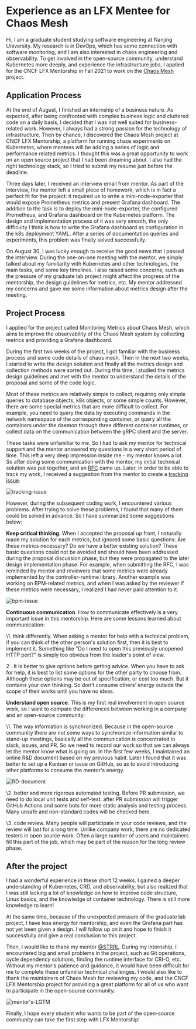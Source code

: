 # Experience as an LFX Mentee for Chaos Mesh

Hi, I am a graduate student studying software engineering at Nanjing University. My research is in DevOps, which has some connection with software monitoring, and I am also interested in chaos engineering and observability. To get involved in the open-source community, understand Kubernetes more deeply, and experience the infrastructure jobs, I applied for the CNCF LFX Mentorship in Fall 2021 to work on the [Chaos Mesh](https://github.com/chaos-mesh/chaos-mesh) project.



## Application Process

At the end of August, I finished an internship of a business nature. As expected, after being confronted with complex business logic and cluttered code on a daily basis, I decided that I was not well suited for business-related work. However, I always had a strong passion for the technology of infrastructure. Then by chance, I discovered the Chaos Mesh project at CNCF LFX Mentorship, a platform for running chaos experiments on Kubernetes, where mentees will be adding a series of logic and performance related metrics. I thought this was a great opportunity to work on an open source project that I had been dreaming about. I also had the right technology stack, so I tried to submit my resume just before the deadline.



Three days later, I received an interview email from mentor. As part of the interview, the mentor left a small piece of homework, which is in fact a perfect fit for the project: it required us to write a mini-node-exporter that would expose Prometheus metrics and present Grafana dashboard. The addition to the task is to deploy the mini-node-exporter, the configured Prometheus, and Grafana dashboard on the Kubernetes platform. The design and implementation process of it was very smooth, the only difficulty I think is how to write the Grafana dashboard as configuration in the k8s deployment YAML. After a series of documentation queries and experiments, this problem was finally solved successfully.



On August 30, I was lucky enough to receive the good news that I passed the interview. During the one-on-one meeting with the mentor, we simply talked about my familiarity with Kubernetes and other technologies, the main tasks, and some key timelines. I also raised some concerns, such as the pressure of my graduate lab project might affect the progress of the mentorship, the design guidelines for metrics, etc. My mentor addressed my concerns and gave me some information about metrics design after the meeting.



## Project Process

I applied for the project called Monitoring Metrics about Chaos Mesh, which aims to improve the observability of the Chaos Mesh system by collecting metrics and providing a Grafana dashboard.



During the first two weeks of the project, I got familiar with the business process and some code details of chaos mesh. Then in the next two weeks, I started to write the design solution and finally all the metrics design and collection methods were sorted out. During this time, I studied the metrics design guidelines and met with the mentor to understand the details of the proposal and some of the code logic. 



Most of these metrics are relatively simple to collect, requiring only simple queries to database objects, k8s objects, or some simple counts. However, there are some special metrics that are more difficult to collect. For example, you need to query the data by executing commands in the network namespace of the corresponding container, or query all the containers under the daemon through three different container runtimes, or collect data on the communication between the gRPC client and the server.



These tasks were unfamiliar to me. So I had to ask my mentor for technical support and the mentor answered my questions in a very short period of time. This left a very deep impression inside me - my mentor knows a lot. So after doing some communication with the mentor, my initial technical solution was put together, and an [RFC](https://github.com/chaos-mesh/rfcs/pull/23) came up. Later, in order to be able to track my work, I received a suggestion from the mentor to create a [tracking issue](https://github.com/chaos-mesh/chaos-mesh/issues/2397).



![tracking-issue](/static/image/2021-12-03/tracking-issue.png)



However, during the subsequent coding work, I encountered various problems. After trying to solve these problems, I found that many of them could be solved in advance. So I have summarized some suggestions below:



**Keep critical thinking**. When I accepted the proposal up front, I naturally made my solution for each metrics, but ignored some basic questions: Are these metrics necessary? Do we have a better existing solution? These basic questions could not be avoided and should have been addressed during the proposal discussion phase, but they were propagated to the later design implementation phase. For example, when submitting the RFC, I was reminded by mentor and reviewers that some metrics were already implemented by the controller-runtime library. Another example was working on BPM-related metrics, and when I was asked by the reviewer if these metrics were necessary, I realized I had never paid attention to it.



![bpm-issue](/static/image/2021-12-03/bpm-issue.png)



**Continuous communication**. How to communicate effectively is a very important issue in this mentorship. Here are some lessons learned about communication:



\1. think differently. When asking a mentor for help with a technical problem, if you can think of the other person's solution first, then it is best to implement it. Something like "Do I need to open this previously unopened HTTP port?" is simply too obvious from the leader's point of view.



2 . It is better to give options before getting advice. When you have to ask for help, it is best to list some options for the other party to choose from. Although these options may be out of specification, or cost too much. But it contains your own thinking. So don't consume others’ energy outside the scope of their works until you have no ideas.



**Understand open source**. This is my first real involvement in open source work, so I want to compare the differences between working in a company and an open-source community:



\1. The way information is synchronized. Because in the open-source community there are not some ways to synchronize information similar to stand-up meetings, basically all the communication is concentrated in slack, issues, and PR. So we need to record our work so that we can always let the mentor know what is going on. In the first few weeks, I maintained an online R&D document based on my previous habit. Later I found that it was better to set up a Kanban or issue on GitHub, so as to avoid introducing other platforms to consume the mentor's energy.



![RD-document](/static/image/2021-12-03/RD-document.png)



\2. better and more rigorous automated testing. Before PR submission, we need to do local unit tests and self-test. after PR submission will trigger GitHub Actions and some bots for more static analysis and testing process. Many unsafe and non-standard codes will be checked here.



\3. code review. Many people will participate in your code reviews, and the review will last for a long time. Unlike company work, there are no dedicated testers in open source work. Often a large number of users and maintainers fill this part of the job, which may be part of the reason for the long review phase.



## After the project

I had a wonderful experience in these short 12 weeks. I gained a deeper understanding of Kubernetes, CRD, and observability, but also realized that I was still lacking a lot of knowledge on how to improve code structure, Linux basics, and the knowledge of container technology. There is still more knowledge to learn!



At the same time, because of the unexpected pressure of the graduate lab project, I have less energy for mentorship, and even the Grafana part has not yet been given a design. I will follow up on it and hope to finish it successfully and give a real conclusion to this project.



Then, I would like to thank my mentor [@STRRL](https://github.com/STRRL). During my internship, I encountered big and small problems in the project, such as Git operations, cycle dependency solutions, finding the runtime interface for CRI-O, etc. Without my mentor's patience and guidance, it would have been difficult for me to complete these unfamiliar technical challenges. I would also like to thank the maintainers of Chaos Mesh for reviewing my code, and the CNCF LFX Mentorship project for providing a great platform for all of us who want to participate in the open-source community.



![mentor's-LGTM](/static/image/2021-12-03/mentor's-LGTM.png)



Finally, I hope every student who wants to be part of the open-source community can take the first step with LFX Mentorship!